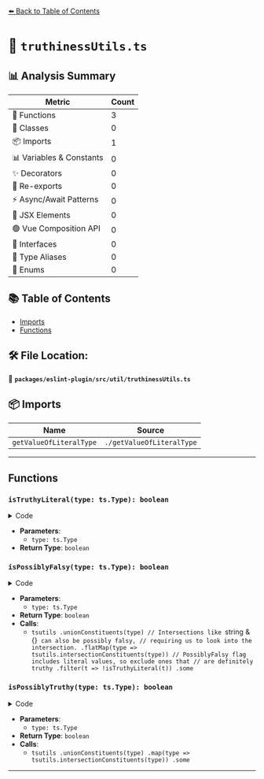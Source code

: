 [⬅️ Back to Table of Contents](../../../../index.md)

# 📄 `truthinessUtils.ts`

## 📊 Analysis Summary

| Metric | Count |
|--------|-------|
| 🔧 Functions | 3 |
| 🧱 Classes | 0 |
| 📦 Imports | 1 |
| 📊 Variables & Constants | 0 |
| ✨ Decorators | 0 |
| 🔄 Re-exports | 0 |
| ⚡ Async/Await Patterns | 0 |
| 💠 JSX Elements | 0 |
| 🟢 Vue Composition API | 0 |
| 📐 Interfaces | 0 |
| 📑 Type Aliases | 0 |
| 🎯 Enums | 0 |

## 📚 Table of Contents

- [Imports](#imports)
- [Functions](#functions)

## 🛠️ File Location:
📂 **`packages/eslint-plugin/src/util/truthinessUtils.ts`**

## 📦 Imports

| Name | Source |
|------|--------|
| `getValueOfLiteralType` | `./getValueOfLiteralType` |


---

## Functions

### `isTruthyLiteral(type: ts.Type): boolean`

<details><summary>Code</summary>

```ts
(type: ts.Type): boolean =>
  tsutils.isTrueLiteralType(type) ||
  (type.isLiteral() && !!getValueOfLiteralType(type))
```
</details>

- **Parameters**:
  - `type: ts.Type`
- **Return Type**: `boolean`
### `isPossiblyFalsy(type: ts.Type): boolean`

<details><summary>Code</summary>

```ts
(type: ts.Type): boolean =>
  tsutils
    .unionConstituents(type)
    // Intersections like `string & {}` can also be possibly falsy,
    // requiring us to look into the intersection.
    .flatMap(type => tsutils.intersectionConstituents(type))
    // PossiblyFalsy flag includes literal values, so exclude ones that
    // are definitely truthy
    .filter(t => !isTruthyLiteral(t))
    .some(type => tsutils.isTypeFlagSet(type, ts.TypeFlags.PossiblyFalsy))
```
</details>

- **Parameters**:
  - `type: ts.Type`
- **Return Type**: `boolean`
- **Calls**:
  - `tsutils
    .unionConstituents(type)
    // Intersections like `string & {}` can also be possibly falsy,
    // requiring us to look into the intersection.
    .flatMap(type => tsutils.intersectionConstituents(type))
    // PossiblyFalsy flag includes literal values, so exclude ones that
    // are definitely truthy
    .filter(t => !isTruthyLiteral(t))
    .some`
### `isPossiblyTruthy(type: ts.Type): boolean`

<details><summary>Code</summary>

```ts
(type: ts.Type): boolean =>
  tsutils
    .unionConstituents(type)
    .map(type => tsutils.intersectionConstituents(type))
    .some(intersectionParts =>
      // It is possible to define intersections that are always falsy,
      // like `"" & { __brand: string }`.
      intersectionParts.every(type => !tsutils.isFalsyType(type)),
    )
```
</details>

- **Parameters**:
  - `type: ts.Type`
- **Return Type**: `boolean`
- **Calls**:
  - `tsutils
    .unionConstituents(type)
    .map(type => tsutils.intersectionConstituents(type))
    .some`

---